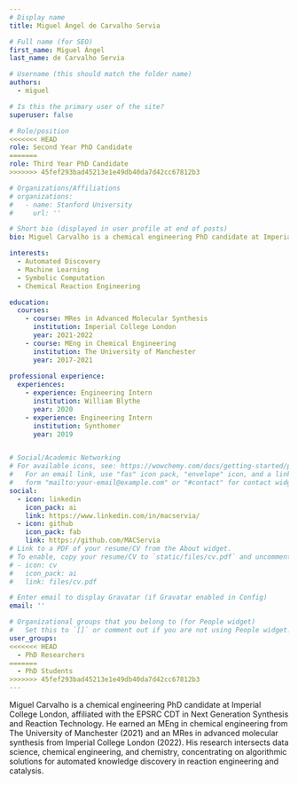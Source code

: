 ```yaml
---
# Display name
title: Miguel Ángel de Carvalho Servia

# Full name (for SEO)
first_name: Miguel Ángel
last_name: de Carvalho Servia

# Username (this should match the folder name)
authors:
  - miguel

# Is this the primary user of the site?
superuser: false

# Role/position
<<<<<<< HEAD
role: Second Year PhD Candidate
=======
role: Third Year PhD Candidate
>>>>>>> 45fef293bad45213e1e49db40da7d42cc67812b3

# Organizations/Affiliations
# organizations:
#   - name: Stanford University
#     url: ''

# Short bio (displayed in user profile at end of posts)
bio: Miguel Carvalho is a chemical engineering PhD candidate at Imperial College London, affiliated with the EPSRC CDT in Next Generation Synthesis and Reaction Technology. He earned an MEng in chemical engineering from The University of Manchester (2021) and an MRes in advanced molecular synthesis from Imperial College London (2022). His research intersects data science, chemical engineering, and chemistry, concentrating on algorithmic solutions for automated knowledge discovery in reaction engineering and catalysis.

interests:
  - Automated Discovery
  - Machine Learning
  - Symbolic Computation
  - Chemical Reaction Engineering

education:
  courses:
    - course: MRes in Advanced Molecular Synthesis
      institution: Imperial College London
      year: 2021-2022
    - course: MEng in Chemical Engineering
      institution: The University of Manchester 
      year: 2017-2021
   
professional experience:
  experiences:
    - experience: Engineering Intern
      institution: William Blythe
      year: 2020
    - experience: Engineering Intern
      institution: Synthomer
      year: 2019


# Social/Academic Networking
# For available icons, see: https://wowchemy.com/docs/getting-started/page-builder/#icons
#   For an email link, use "fas" icon pack, "envelope" icon, and a link in the
#   form "mailto:your-email@example.com" or "#contact" for contact widget.
social:
  - icon: linkedin
    icon_pack: ai
    link: https://www.linkedin.com/in/macservia/
  - icon: github
    icon_pack: fab
    link: https://github.com/MACServia
# Link to a PDF of your resume/CV from the About widget.
# To enable, copy your resume/CV to `static/files/cv.pdf` and uncomment the lines below.
# - icon: cv
#   icon_pack: ai
#   link: files/cv.pdf

# Enter email to display Gravatar (if Gravatar enabled in Config)
email: ''

# Organizational groups that you belong to (for People widget)
#   Set this to `[]` or comment out if you are not using People widget.
user_groups:
<<<<<<< HEAD
  - PhD Researchers
=======
  - PhD Students
>>>>>>> 45fef293bad45213e1e49db40da7d42cc67812b3
---
```


Miguel Carvalho is a chemical engineering PhD candidate at Imperial College London, affiliated with the EPSRC CDT in Next Generation Synthesis and Reaction Technology. He earned an MEng in chemical engineering from The University of Manchester (2021) and an MRes in advanced molecular synthesis from Imperial College London (2022). His research intersects data science, chemical engineering, and chemistry, concentrating on algorithmic solutions for automated knowledge discovery in reaction engineering and catalysis.
